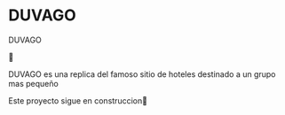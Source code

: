# DUVAGO
DUVAGO

:hotel: 

DUVAGO es una replica del famoso sitio de hoteles destinado a un grupo mas pequeño


Este proyecto sigue en construccion:construction_worker:
